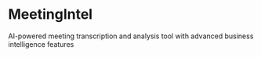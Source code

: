 # MeetingIntel
AI-powered meeting transcription and analysis tool with advanced business intelligence features

